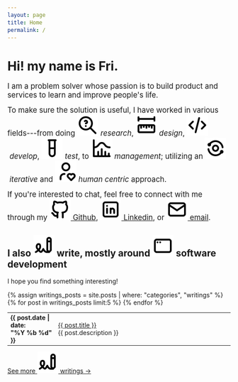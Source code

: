 ```yaml
---
layout: page
title: Home
permalink: /
---
```


# Hi! my name is <span class='jump-effect'>Fri</span>.

<big>I am a problem solver whose passion is to build product and services to learn and improve people's life.</big>

<big>To make sure the solution is useful, I have worked in various fields---from doing <img src='/assets/icons/research.svg' alt='' class="icon"/>&nbsp;*research*, <img src='/assets/icons/design.svg' alt='' class="icon"/>&nbsp;*design*, <img src='/assets/icons/code.svg' alt='' class="icon"/>&nbsp;*develop*, <img src='/assets/icons/test.svg' alt='' class="icon"/>&nbsp;*test*, to <img src='/assets/icons/track.svg' alt='' class="icon"/>&nbsp;*management*; utilizing an <img src='/assets/icons/iterative.svg' alt='' class="icon"/>&nbsp;*iterative* and <img src='/assets/icons/human-centric.svg' alt='' class="icon"/>&nbsp;*human centric* approach.</big>

<big>If you're interested to chat, feel free to connect with me through my <a href="https://github.com/{{ site.github_username }}"><img src="/assets/social-media/github.svg" alt="Github logo" role="img" class="icon"/>&nbsp;Github</a>, <a href="https://linkedin.com/in/{{ site.linkedin_username }}"><img src="/assets/social-media/linkedin.svg" alt="Linkedin logo" role="img" class="icon"/>&nbsp;Linkedin</a>, or <a href="mailto:{{ site.email }}"><img src="/assets/social-media/email.svg" alt="Email icon" role="img" class="icon"/>&nbsp;email</a>.</big>

## I also <img src='/assets/icons/writings.svg' alt='' class="icon"/>&nbsp;write, mostly around <img src='/assets/icons/software.svg' alt='' class="icon"/>&nbsp;software development

I hope you find something interesting!

<table style="width:100%;" class='with-row-counter mobile-friendly'>
  <tbody>
    {% assign writings_posts = site.posts | where: "categories", "writings" %}
    {% for post in writings_posts limit:5 %}
      <tr>
        <td><strong><time datetime="{{ post.date | date_to_xmlschema }}">{{ post.date | date: "%Y&nbsp;%b&nbsp;%d" }}</time></strong></td>
        <td style="width:100%;"><a href="{{ site.baseurl }}{{ post.url }}">{{ post.title }}</a><br/>{{ post.description }}</td>
      </tr>
    {% endfor %}
  </tbody>
</table>

[See more <img src='/assets/icons/writings.svg' alt='' class="icon"/>&nbsp;writings →](/writings)